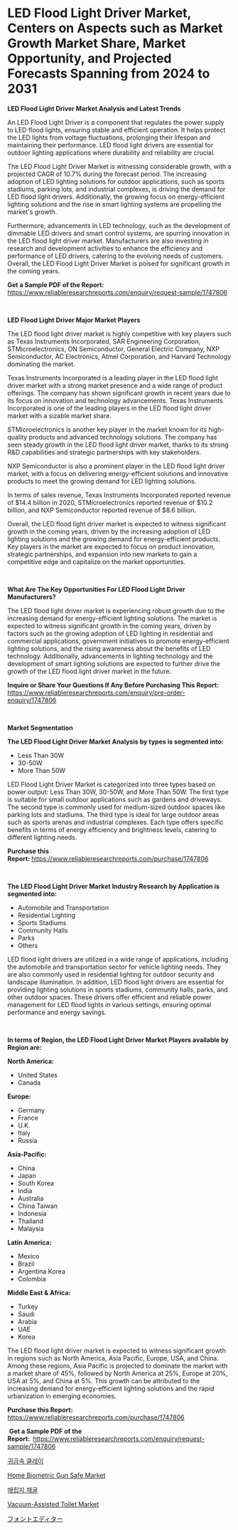 <p><h1>LED Flood Light Driver Market, Centers on Aspects such as Market Growth Market Share, Market Opportunity, and Projected Forecasts Spanning from 2024 to 2031</h1></p><p><strong>LED Flood Light Driver Market Analysis and Latest Trends</strong></p>
<p><p>An LED Flood Light Driver is a component that regulates the power supply to LED flood lights, ensuring stable and efficient operation. It helps protect the LED lights from voltage fluctuations, prolonging their lifespan and maintaining their performance. LED flood light drivers are essential for outdoor lighting applications where durability and reliability are crucial.</p><p>The LED Flood Light Driver Market is witnessing considerable growth, with a projected CAGR of 10.7% during the forecast period. The increasing adoption of LED lighting solutions for outdoor applications, such as sports stadiums, parking lots, and industrial complexes, is driving the demand for LED flood light drivers. Additionally, the growing focus on energy-efficient lighting solutions and the rise in smart lighting systems are propelling the market's growth.</p><p>Furthermore, advancements in LED technology, such as the development of dimmable LED drivers and smart control systems, are spurring innovation in the LED flood light driver market. Manufacturers are also investing in research and development activities to enhance the efficiency and performance of LED drivers, catering to the evolving needs of customers. Overall, the LED Flood Light Driver Market is poised for significant growth in the coming years.</p></p>
<p><strong>Get a Sample PDF of the Report:&nbsp;</strong> <a href="https://www.reliableresearchreports.com/enquiry/request-sample/1747806">https://www.reliableresearchreports.com/enquiry/request-sample/1747806</a></p>
<p>&nbsp;</p>
<p><strong>LED Flood Light Driver Major Market Players</strong></p>
<p><p>The LED flood light driver market is highly competitive with key players such as Texas Instruments Incorporated, SAR Engineering Corporation, STMicroelectronics, ON Semiconductor, General Electric Company, NXP Semiconductor, AC Electronics, Atmel Corporation, and Harvard Technology dominating the market.</p><p>Texas Instruments Incorporated is a leading player in the LED flood light driver market with a strong market presence and a wide range of product offerings. The company has shown significant growth in recent years due to its focus on innovation and technology advancements. Texas Instruments Incorporated is one of the leading players in the LED flood light driver market with a sizable market share.</p><p>STMicroelectronics is another key player in the market known for its high-quality products and advanced technology solutions. The company has seen steady growth in the LED flood light driver market, thanks to its strong R&D capabilities and strategic partnerships with key stakeholders.</p><p>NXP Semiconductor is also a prominent player in the LED flood light driver market, with a focus on delivering energy-efficient solutions and innovative products to meet the growing demand for LED lighting solutions.</p><p>In terms of sales revenue, Texas Instruments Incorporated reported revenue of $14.4 billion in 2020, STMicroelectronics reported revenue of $10.2 billion, and NXP Semiconductor reported revenue of $8.6 billion.</p><p>Overall, the LED flood light driver market is expected to witness significant growth in the coming years, driven by the increasing adoption of LED lighting solutions and the growing demand for energy-efficient products. Key players in the market are expected to focus on product innovation, strategic partnerships, and expansion into new markets to gain a competitive edge and capitalize on the market opportunities.</p></p>
<p>&nbsp;</p>
<p><strong>What Are The Key Opportunities For LED Flood Light Driver Manufacturers?</strong></p>
<p><p>The LED flood light driver market is experiencing robust growth due to the increasing demand for energy-efficient lighting solutions. The market is expected to witness significant growth in the coming years, driven by factors such as the growing adoption of LED lighting in residential and commercial applications, government initiatives to promote energy-efficient lighting solutions, and the rising awareness about the benefits of LED technology. Additionally, advancements in lighting technology and the development of smart lighting solutions are expected to further drive the growth of the LED flood light driver market in the future.</p></p>
<p><strong>Inquire or Share Your Questions If Any Before Purchasing This Report:</strong> <a href="https://www.reliableresearchreports.com/enquiry/pre-order-enquiry/1747806">https://www.reliableresearchreports.com/enquiry/pre-order-enquiry/1747806</a></p>
<p>&nbsp;</p>
<p><strong>Market Segmentation</strong></p>
<p><strong>The LED Flood Light Driver Market Analysis by types is segmented into:</strong></p>
<p><ul><li>Less Than 30W</li><li>30-50W</li><li>More Than 50W</li></ul></p>
<p><p>LED Flood Light Driver Market is categorized into three types based on power output: Less Than 30W, 30-50W, and More Than 50W. The first type is suitable for small outdoor applications such as gardens and driveways. The second type is commonly used for medium-sized outdoor spaces like parking lots and stadiums. The third type is ideal for large outdoor areas such as sports arenas and industrial complexes. Each type offers specific benefits in terms of energy efficiency and brightness levels, catering to different lighting needs.</p></p>
<p><strong>Purchase this Report:&nbsp;</strong><a href="https://www.reliableresearchreports.com/purchase/1747806">https://www.reliableresearchreports.com/purchase/1747806</a></p>
<p>&nbsp;</p>
<p><strong>The LED Flood Light Driver Market Industry Research by Application is segmented into:</strong></p>
<p><ul><li>Automobile and Transportation</li><li>Residential Lighting</li><li>Sports Stadiums</li><li>Community Halls</li><li>Parks</li><li>Others</li></ul></p>
<p><p>LED flood light drivers are utilized in a wide range of applications, including the automobile and transportation sector for vehicle lighting needs. They are also commonly used in residential lighting for outdoor security and landscape illumination. In addition, LED flood light drivers are essential for providing lighting solutions in sports stadiums, community halls, parks, and other outdoor spaces. These drivers offer efficient and reliable power management for LED flood lights in various settings, ensuring optimal performance and energy savings.</p></p>
<p>&nbsp;</p>
<p><strong>In terms of Region, the LED Flood Light Driver Market Players available by Region are:</strong></p>
<p>
    <p> <strong> North America: </strong>
        <ul>
            <li>United States</li>
            <li>Canada</li>
        </ul>
        </p> 
    <p> <strong> Europe: </strong>
        <ul>
            <li>Germany</li>
            <li>France</li>
            <li>U.K.</li>
            <li>Italy</li>
            <li>Russia</li>
        </ul>
        </p> 
    <p> <strong> Asia-Pacific: </strong>
        <ul>
            <li>China</li>
            <li>Japan</li>
            <li>South Korea</li>
            <li>India</li>
            <li>Australia</li>
            <li>China Taiwan</li>
            <li>Indonesia</li>
            <li>Thailand</li>
            <li>Malaysia</li>
        </ul>
        </p> 
    <p> <strong> Latin America: </strong>
        <ul>
            <li>Mexico</li>
            <li>Brazil</li>
            <li>Argentina Korea</li>
            <li>Colombia</li>
        </ul>
        </p> 
    <p> <strong> Middle East & Africa: </strong>
        <ul>
            <li>Turkey</li>
            <li>Saudi</li>
            <li>Arabia</li>
            <li>UAE</li>
            <li>Korea</li>
        </ul>
    </p>
    </p>
<p><p>The LED flood light driver market is expected to witness significant growth in regions such as North America, Asia Pacific, Europe, USA, and China. Among these regions, Asia Pacific is projected to dominate the market with a market share of 45%, followed by North America at 25%, Europe at 20%, USA at 5%, and China at 5%. This growth can be attributed to the increasing demand for energy-efficient lighting solutions and the rapid urbanization in emerging economies.</p></p>
<p><strong>Purchase this Report: </strong><a href="https://www.reliableresearchreports.com/purchase/1747806">https://www.reliableresearchreports.com/purchase/1747806</a></p>
<p>&nbsp;<strong>Get a Sample PDF of the Report:&nbsp;&nbsp;</strong><a href="https://www.reliableresearchreports.com/enquiry/request-sample/1747806">https://www.reliableresearchreports.com/enquiry/request-sample/1747806</a></p>
<p><strong></strong></p>
<p><p><a href="https://github.com/Elenrrera7685/Market-Research-Report-List-1/blob/main/47643728889.md">귀금속 클레이</a></p><p><a href="https://github.com/ashepherd82/Market-Research-Report-List-3/blob/main/home-biometric-gun-safe-market.md">Home Biometric Gun Safe Market</a></p><p><a href="https://github.com/sammyUltyylrich9067856/Market-Research-Report-List-1/blob/main/23364038890.md">매립지 채굴</a></p><p><a href="https://github.com/okotobwrhuteie/Market-Research-Report-List-1/blob/main/vacuum-assisted-toilet-market.md">Vacuum-Assisted Toilet Market</a></p><p><a href="https://github.com/ReyesKohler20231/Market-Research-Report-List-1/blob/main/40757849607.md">フォントエディター</a></p></p>